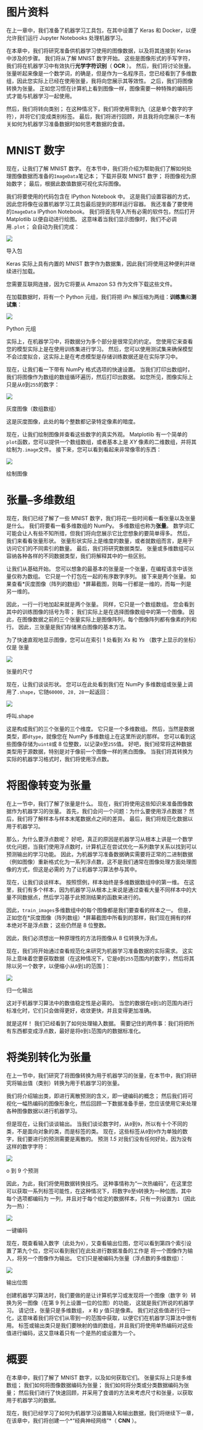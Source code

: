 # 图片资料

在上一章中，我们准备了机器学习工具包，在其中设置了 Keras 和 Docker，以便允许我们运行 Jupyter Notebooks 处理机器学习。

在本章中，我们将研究准备供机器学习使用的图像数据，以及将其连接到 Keras 中涉及的步骤。 我们将从了解 MNIST 数字开始。 这些是图像形式的手写字符，我们将在机器学习中有效执行**光学字符识别**（ **OCR** ）。 然后，我们将讨论张量。 张量听起来像是一个数学词，的确是，但是作为一名程序员，您已经看到了多维数组，因此您实际上已经在使用张量，我将向您展示其等效性。 之后，我们将图像转换为张量。 正如您习惯在计算机上看到图像一样，图像需要一种特殊的编码形式才能与机器学习一起使用。

然后，我们将转向类别； 在这种情况下，我们将使用零到九（这是单个数字的字符），并将它们变成类别标签。 最后，我们将进行回顾，并且我将向您展示一本有关如何为机器学习准备数据时如何思考数据的食谱。

# MNIST 数字

现在，让我们了解 MNIST 数字。 在本节中，我们将介绍为帮助我们了解如何处理图像数据而准备的`ImageData`笔记本； 下载并获取 MNIST 数字； 将图像视为原始数字； 最后，根据此数值数据可视化实际图像。

我们将要使用的代码包含在 IPython Notebook 中。 这是我们设置容器的方式，因此您将像在设置机器学习工具包最后提到的那样运行容器。 我还准备了要使用的`ImageData` IPython Notebook。 我们将首先导入所有必需的软件包，然后打开 Matplotlib 以便自动进行绘图。 这意味着当我们显示图像时，我们不必调用`.plot`； 会自动为我们完成：

![](img/47fe23e8-1eae-4c41-af2d-61c998729f07.png)

导入包

Keras 实际上具有内置的 MNIST 数字作为数据集，因此我们将使用这种便利并继续进行加载。

您需要互联网连接，因为它将要从 Amazon S3 作为文件下载这些文件。

在加载数据时，将有一个 Python 元组，我们将把 iPn 解压缩为两组：**训练集**和**测试集**：

![](img/953f412b-59a2-4a70-80de-26659d048c70.png)

Python 元组

实际上，在机器学习中，将数据分为多个部分是很常见的约定。 您使用它来查看您的模型实际上是在使用训练集进行学习。 然后，您可以使用测试集来确保模型不会过度拟合，这实际上是在考虑模型是存储训练数据还是在实际学习中。

现在，让我们看一下带有 NumPy 格式选项的快速设置。 当我们打印出数组时，我们将图像作为数组的数组循环遍历，然后打印出数据。 如您所见，图像实际上只是从`0`到`255`的数字：

![](img/213de250-d5a3-4f9d-a422-b174f0023834.png)

灰度图像（数组数组）

这是灰度图像，此处的每个整数都记录特定像素的暗度。

现在，让我们绘制图像并查看这些数字的真实外观。 Matplotlib 有一个简单的`plot`函数，您可以提供一个数组数组，或者基本上是 *XY* 像素的二维数组，并将其绘制为`.image`文件。 接下来，您可以看到看起来非常像零的东西：

![](img/5aa1e337-2e5a-47a5-9607-586dafb2cf46.png)

绘制图像

# 张量–多维数组

现在，我们已经了解了一些 MNIST 数字，我们将花一些时间看一看张量以及张量是什么。 我们将要看一看多维数组的 NumPy。 多维数组也称为**张量**。 数学词汇可能会让人有些不知所措，但我们将向您展示它比您想象的要简单得多。 然后，我们来看看张量形状。 张量形状实际上是维度的数量，或者就数组而言，是用于访问它们的不同索引的数量。 最后，我们将研究数据类型。 张量或多维数组可以容纳各种各样的不同数据类型，我们将解释其中的一些区别。

让我们从基础开始。 您可以想象的最基本的张量是一个张量，在编程语言中该张量仅称为数组。 它只是一个打包在一起的有序数字序列。 接下来是两个张量。 如果查看*灰度图像（阵列的数组）*屏幕截图，则每一行都是一维的，而每一列是另一维的。

因此，一行一行地加起来就是两个张量。 同样，它只是一个数组数组。 您会看到其中的训练图像的括号为零； 我们实际上是在选择图像数组中的第一个图像。 因此，在图像数据之前的三个张量实际上是图像阵列，每个图像阵列都有像素的列和行。 因此，三张量是我们存储黑白图像的基本方法。

为了快速直观地显示图像，您可以在索引 1 处看到 *Xs* 和 *Ys* （数字上显示的坐标）仅是 张量

![](img/46dafe66-282c-47a7-90c8-0478b65229a4.png)

张量的尺寸

现在，让我们谈谈形状。 您可以在此处看到我们在 NumPy 多维数组或张量上调用了`.shape`，它随`60000, 28, 28`一起返回：

![](img/abb0ea3a-4467-4f88-91dd-b4f06affe366.png)

呼叫.shape

这是构成我们的三个张量的三个维度。 它只是一个多维数组。 然后，当然是数据类型，即`dtype`，就像您在 NumPy 多维数组上在这里所说的那样。 您可以看到这些图像存储为`uint8`或 8 位整数，以记录`0`至`255`值。 好吧，我们经常将这种数据类型用于源数据，特别是对于像前一个图像一样的黑白图像。 当我们将其转换为实际的机器学习格式时，我们将使用浮点数。

# 将图像转变为张量

在上一节中，我们了解了张量是什么。 现在，我们将使用这些知识来准备图像数据作为机器学习的张量。 首先，我们会问一个问题：为什么要使用浮点数据？ 然后，我们将了解样本与样本末尾数据点之间的差异。 最后，我们将规范化数据以用于机器学习。

那么，为什么要浮点数呢？ 好吧，真正的原因是机器学习从根本上讲是一个数学优化问题，当我们使用浮点数时，计算机正在尝试优化一系列数学关系以找到可以预测输出的学习功能。 因此，为机器学习准备数据确实需要将正常的二进制数据（例如图像）重新格式化为一系列浮点数，这不是我们通常在图像处理方面处理图像的方式，但这是必需的 为了让机器学习算法参与其中。

现在，让我们谈谈样本。 按照惯例，样本始终是多维数据数组中的第一维。 在这里，我们有多个样本，因为机器学习从根本上来说是通过查看大量不同样本中的大量不同数据点，然后学习基于此预测结果的函数来进行的。

因此，`train_images`多维数组中的每个图像都是我们要查看的样本之一。 但是，正如您在*灰度图像（阵列数组）*屏幕截图中所看到的那样，我们现在拥有的样本绝对不是浮点数； 这些仍然是 8 位整数。

因此，我们必须想出一种原理性的方法将图像从 8 位转换为浮点。

现在，我们将开始通过查看规范化来研究为机器学习准备数据的实际需求。 这实际上意味着您要获取数据（在这种情况下，它是`0`到`255`范围内的数字），然后将其除以另一个数字，以便缩小从`0`到`1`的范围 ]：

![](img/ce356208-79d9-45c5-af02-bc9f77b7cf76.png)

归一化输出

这对于机器学习算法中的数值稳定性是必需的。 当您的数据在`0`到`1`的范围内进行标准化时，它们只会做得更好，收敛更快，并且变得更加准确。

就是这样！ 我们已经看到了如何处理输入数据。 需要记住的两件事：我们将把所有东西都变成浮点数，最好是将`0`到`1`范围内的数据标准化。

# 将类别转化为张量

在上一节中，我们研究了将图像转换为用于机器学习的张量，在本节中，我们将研究将输出值（类别）转换为用于机器学习的张量。

我们将介绍输​​出类，即进行离散预测的含义，即一键编码的概念； 然后我们将可视化一幅热编码的图像形象化，然后回顾一下数据准备手册，您应该使用它来处理各种图像数据以进行机器学习。

但是现在，让我们谈谈输出。 当我们谈论数字时，从`0`到`9`，所以有十个不同的类，不是面向对象的类，而是标签的类。 现在，这些标签从`0`到`9`作为单独的数字，我们要进行的预测需要是离散的。 预测 *1.5* 对我们没有任何好处，因为没有这样的数字字符：

![](img/94d95ea1-3af8-40d5-966e-7b100103a840.png)

o 到 9 个预测

因此，为此，我们将使用数据转换技巧。 这种事情称为“一次热编码”，在这里您可以获取一系列标签可能性，在这种情况下，将数字`0`至`9`转换为一种位图，其中每个选项都编码为 一列，并且对于每个给定的数据样本，只有一列设置为`1`（因此为一热）：

![](img/d8a1f493-a432-4a27-8247-bfd255324106.png)

一键编码

现在，既查看输入数字（此处为`9`），又查看输出位图，您可以看到第四个索引设置了第九个位，您可以看到我们在此处进行数据准备的工作是 将一个图像作为输入，将另一个图像作为输出。 它们只是被编码为张量（浮点数的多维数组）：

![](img/4775c1e4-c69e-4b7c-9aca-21dc65a8e371.png)

输出位图

创建机器学习算法时，我们要做的是让计算机学习或发现将一个图像（数字 9）转换为另一图像（在第 9 列上设置一位的位图）的功能， 这就是我们所说的机器学习。 请记住，张量只是多维数组， *x* 和 *y* 值只是像素。 我们对这些值进行归一化，这意味着我们将它们从零到一的范围中获取，以便它们在机器学习算法中很有用。 标签或输出类只是我们要映射的值的数组，并且我们将使用单热编码对这些值进行编码，这又意味着只有一个是热的或设置为一个。

# 概要

在本章中，我们了解了 MNIST 数字，以及如何获取它们。 张量实际上只是多维数组； 我们如何将图像数据编码为张量； 我们如何将分类或分类数据编码为张量； 然后我们进行了快速回顾，并采用了食谱的方法来考虑尺寸和张量，以获取用于机器学习的数据。

现在，我们已经学习了如何为机器学习设置输入和输出数据，我们将继续下一章，在该章中，我们将创建一个*“经典神经网络”*（ **CNN** ）。